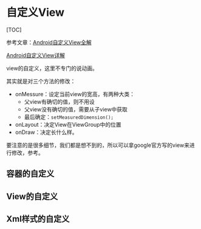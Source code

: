 自定义View
==========

[TOC]

参考文章：[Android自定义View全解](https://www.jianshu.com/p/705a6cb6bfee)

[Android自定义View详解](https://www.imooc.com/article/68989) 

view的自定义，这里不专门的说动画。

其实就是对三个方法的修改：

- onMessure：设定当前view的宽高，有两种大类：
  - 父view有确切的值，则不用设
  - 父view没有确切的值，需要从子view中获取
  - 最后确定：`setMeasuredDimension();`
- onLayout：决定View在ViewGroup中的位置
- onDraw：决定长什么样。



要注意的是很多细节，我们都是想不到的，所以可以拿google官方写的view来进行修改，参考。



容器的自定义
------------







View的自定义
------------









Xml样式的自定义
---------------